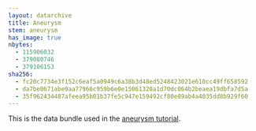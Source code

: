 ```yaml
---
layout: datarchive
title: Aneurysm
stem: aneurysm
has_image: true
nbytes:
  - 115906032
  - 379080746
  - 379106153
sha256:
  - fc20c7734e3f152c6eaf5a0949c6a38b3d48ed5248423021e610cc49ff658592
  - da7be0671abe9aa77966c959b6e0e15061320a1d70dc064b2beaea19dbfa7d5a
  - 35f962434487afeea95b01b37fe5c947e159492cf80e89ab4a4035dd8b929f60
---
```

This is the data bundle used in the
[aneurysm tutorial](https://visit-sphinx-github-user-manual.readthedocs.io/en/develop/tutorials/Aneurysm.html).
